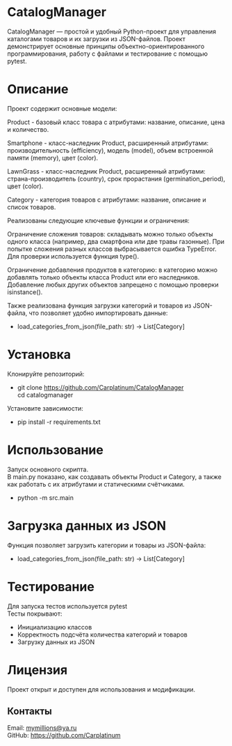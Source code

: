 # CatalogManager  
CatalogManager — простой и удобный Python-проект для управления каталогами товаров и их загрузки из JSON-файлов. Проект демонстрирует основные принципы объектно-ориентированного программирования, работу с файлами и тестирование с помощью pytest.
# Описание
Проект содержит основные модели:

Product - базовый класс товара с атрибутами: название, описание, цена и количество.

Smartphone - класс-наследник Product, расширенный атрибутами: производительность (efficiency), модель (model), объем встроенной памяти (memory), цвет (color).

LawnGrass - класс-наследник Product, расширенный атрибутами: страна-производитель (country), срок прорастания (germination_period), цвет (color).

Category - категория товаров с атрибутами: название, описание и список товаров.

Реализованы следующие ключевые функции и ограничения:

Ограничение сложения товаров: складывать можно только объекты одного класса (например, два смартфона или две травы газонные). При попытке сложения разных классов выбрасывается ошибка TypeError. Для проверки используется функция type().

Ограничение добавления продуктов в категорию: в категорию можно добавлять только объекты класса Product или его наследников. Добавление любых других объектов запрещено с помощью проверки isinstance().

Также реализована функция загрузки категорий и товаров из JSON-файла, что позволяет удобно импортировать данные:  
* load_categories_from_json(file_path: str) -> List[Category]

# Установка
Клонируйте репозиторий:  
* git clone https://github.com/Carplatinum/CatalogManager  
cd catalogmanager  

Установите зависимости:  
* pip install -r requirements.txt  

# Использование
Запуск основного скрипта.  
В main.py показано, как создавать объекты Product и Category, а также как работать с их атрибутами и статическими счётчиками.  
* python -m src.main
# Загрузка данных из JSON
Функция позволяет загрузить категории и товары из JSON-файла:  
* load_categories_from_json(file_path: str) -> List[Category]  
# Тестирование
Для запуска тестов используется pytest  
Тесты покрывают:
* Инициализацию классов
* Корректность подсчёта количества категорий и товаров
* Загрузку данных из JSON  
# Лицензия
Проект открыт и доступен для использования и модификации.
## Контакты

Email: mymillions@ya.ru  
GitHub: https://github.com/Carplatinum

